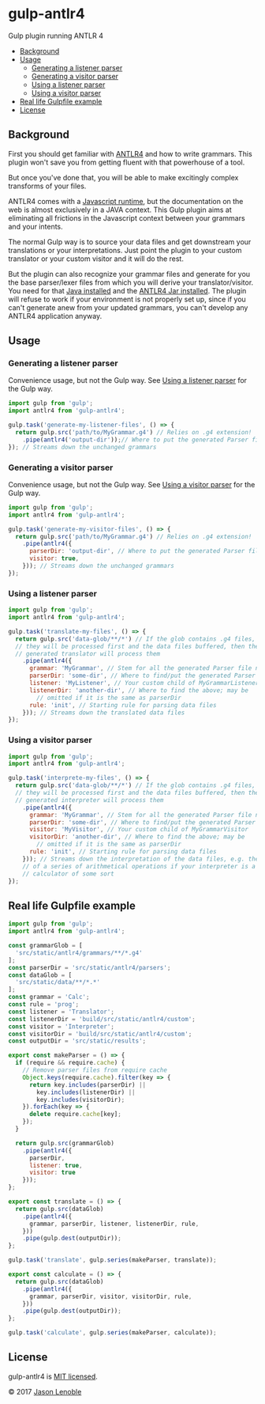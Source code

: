 # gulp-antlr4

Gulp plugin running ANTLR 4

  * [Background](#background)
  * [Usage](#usage)
    * [Generating a listener parser](#generating-a-listener-parser)
    * [Generating a visitor parser](#generating-a-visitor-parser)
    * [Using a listener parser](#using-a-listener-parser)
    * [Using a visitor parser](#using-a-visitor-parser)
  * [Real life Gulpfile example](#real-life-gulpfile-example)
  * [License](#license)


## Background

First you should get familiar with [ANTLR4](http://www.antlr.org/) and how to write grammars. This plugin won't save you from getting fluent with that powerhouse of a tool.

But once you've done that, you will be able to make excitingly complex transforms of your files.

ANTLR4 comes with a [Javascript runtime](https://github.com/antlr/antlr4/tree/master/runtime/JavaScript), but the documentation on the web is almost exclusively in a JAVA context. This Gulp plugin aims at eliminating all frictions in the Javascript context between your grammars and your intents.

The normal Gulp way is to source your data files and get downstream your translations or your interpretations. Just point the plugin to your custom translator or your custom visitor and it will do the rest.

But the plugin can also recognize your grammar files and generate for you the base parser/lexer files from which you will derive your translator/visitor. You need for that [Java installed](https://www.java.com/fr/download/) and the [ANTLR4 Jar installed](https://github.com/antlr/antlr4/blob/master/doc/getting-started.md). The plugin will refuse to work if your environment is not properly set up, since if you can't generate anew from your updated grammars, you can't develop any ANTLR4 application anyway.

## Usage

### Generating a listener parser

Convenience usage, but not the Gulp way. See [Using a listener parser](#using-a-listener-parser) for the Gulp way.

```js
import gulp from 'gulp';
import antlr4 from 'gulp-antlr4';

gulp.task('generate-my-listener-files', () => {
  return gulp.src('path/to/MyGrammar.g4') // Relies on .g4 extension!
    .pipe(antlr4('output-dir'));// Where to put the generated Parser files
}); // Streams down the unchanged grammars
```

### Generating a visitor parser

Convenience usage, but not the Gulp way. See [Using a visitor parser](#using-a-visitor-parser) for the Gulp way.

```js
import gulp from 'gulp';
import antlr4 from 'gulp-antlr4';

gulp.task('generate-my-visitor-files', () => {
  return gulp.src('path/to/MyGrammar.g4') // Relies on .g4 extension!
    .pipe(antlr4({
      parserDir: 'output-dir', // Where to put the generated Parser files
      visitor: true,
    })); // Streams down the unchanged grammars
});
```

### Using a listener parser

```js
import gulp from 'gulp';
import antlr4 from 'gulp-antlr4';

gulp.task('translate-my-files', () => {
  return gulp.src('data-glob/**/*') // If the glob contains .g4 files,
  // they will be processed first and the data files buffered, then the new
  // generated translator will process them
    .pipe(antlr4({
      grammar: 'MyGrammar', // Stem for all the generated Parser file names
      parserDir: 'some-dir', // Where to find/put the generated Parser files
      listener: 'MyListener', // Your custom child of MyGrammarListener
      listenerDir: 'another-dir', // Where to find the above; may be
        // omitted if it is the same as parserDir
      rule: 'init', // Starting rule for parsing data files
    })); // Streams down the translated data files
});
```

### Using a visitor parser

```js
import gulp from 'gulp';
import antlr4 from 'gulp-antlr4';

gulp.task('interprete-my-files', () => {
  return gulp.src('data-glob/**/*') // If the glob contains .g4 files,
  // they will be processed first and the data files buffered, then the new
  // generated interpreter will process them
    .pipe(antlr4({
      grammar: 'MyGrammar', // Stem for all the generated Parser file names
      parserDir: 'some-dir', // Where to find/put the generated Parser files
      visitor: 'MyVisitor', // Your custom child of MyGrammarVisitor
      visitorDir: 'another-dir', // Where to find the above; may be
        // omitted if it is the same as parserDir
      rule: 'init', // Starting rule for parsing data files
    })); // Streams down the interpretation of the data files, e.g. the results
    // of a series of arithmetical operations if your interpreter is a
    // calculator of some sort
});
```

## Real life Gulpfile example

```js
import gulp from 'gulp';
import antlr4 from 'gulp-antlr4';

const grammarGlob = [
  'src/static/antlr4/grammars/**/*.g4'
];
const parserDir = 'src/static/antlr4/parsers';
const dataGlob = [
  'src/static/data/**/*.*'
];
const grammar = 'Calc';
const rule = 'prog';
const listener = 'Translator';
const listenerDir = 'build/src/static/antlr4/custom';
const visitor = 'Interpreter';
const visitorDir = 'build/src/static/antlr4/custom';
const outputDir = 'src/static/results';

export const makeParser = () => {
  if (require && require.cache) {
    // Remove parser files from require cache
    Object.keys(require.cache).filter(key => {
      return key.includes(parserDir) ||
        key.includes(listenerDir) ||
        key.includes(visitorDir);
    }).forEach(key => {
      delete require.cache[key];
    });
  }

  return gulp.src(grammarGlob)
    .pipe(antlr4({
      parserDir,
      listener: true,
      visitor: true
    }));
};

export const translate = () => {
  return gulp.src(dataGlob)
    .pipe(antlr4({
      grammar, parserDir, listener, listenerDir, rule,
    }))
    .pipe(gulp.dest(outputDir));
};

gulp.task('translate', gulp.series(makeParser, translate));

export const calculate = () => {
  return gulp.src(dataGlob)
    .pipe(antlr4({
      grammar, parserDir, visitor, visitorDir, rule,
    }))
    .pipe(gulp.dest(outputDir));
};

gulp.task('calculate', gulp.series(makeParser, calculate));
```

## License

gulp-antlr4 is [MIT licensed](./LICENSE).

© 2017 [Jason Lenoble](mailto:jason.lenoble@gmail.com)
